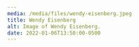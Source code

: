 ```yaml
---
media: /media/files/wendy-eisenberg.jpeg
title: Wendy Eisenberg
alt: Image of Wendy Eisenberg.
date: 2022-01-06T13:50:00-0500
---
```

